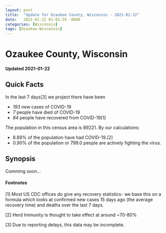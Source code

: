 ```yaml
---
layout: post
title:  "Update for Ozaukee County, Wisconsin - 2021-01-22"
date:   2021-01-22 01:01:29 -0600
categories: [Wisconsin]
tags: [Ozaukee-Wisconsin]
---
```


# Ozaukee County, Wisconsin
#### Updated 2021-01-22

## Quick Facts

In the last 7 days[3] we project there have been
- *193* new cases of COVID-19
- *7* people have died of COVID-19
- *84* people have recovered from COVID-19[1]

The population in this census area is 89221. By our calculations:
- 8.89% of the population have had COVID-19.[2]
- 0.90% of the population or 799.0 people are actively fighting the virus.

## Synopsis

Comming soon...


#### Footnotes

[1] Most US CDC offices do give any recovery statistics- we base this on a formula which looks at confirmed new cases
15 days ago (the average recovery time) and deaths over the last 7 days.

[2] Herd Immunity is thought to take effect at around ~70-80%

[3] Due to reporting delays, this data may be incomplete.
 
    